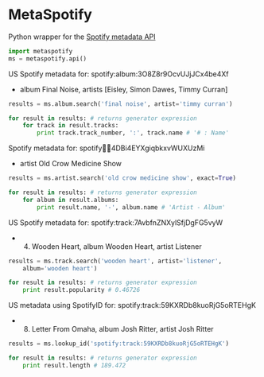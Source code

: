MetaSpotify
===========
Python wrapper for the [Spotify metadata API][meta]

```python
import metaspotify
ms = metaspotify.api()
```

US Spotify metadata for: spotify:album:3O8Z8r9OcvUJjJCx4be4Xf
- album Final Noise, artists [Eisley, Simon Dawes, Timmy Curran]

```python
results = ms.album.search('final noise', artist='timmy curran')

for result in results: # returns generator expression
	for track in result.tracks:
		print track.track_number, ':', track.name # '# : Name'
```

Spotify metadata for: spotify:artist:4DBi4EYXgiqbkxvWUXUzMi
- artist Old Crow Medicine Show

```python
results = ms.artist.search('old crow medicine show', exact=True)

for result in results: # returns generator expression
	for album in result.albums:
		print result.name, '-', album.name # 'Artist - Album'
```

US Spotify metadata for: spotify:track:7AvbfnZNXylSfjDgFG5vyW
- 04. Wooden Heart, album Wooden Heart, artist Listener

```python
results = ms.track.search('wooden heart', artist='listener',
	album='wooden heart')

for result in results: # returns generator expression
	print result.popularity # 0.46726
```

US metadata using SpotifyID for: spotify:track:59KXRDb8kuoRjG5oRTEHgK
- 08. Letter From Omaha, album Josh Ritter, artist Josh Ritter

```python
results = ms.lookup_id('spotify:track:59KXRDb8kuoRjG5oRTEHgK')

for result in results: # returns generator expression
	print result.length # 189.472
```


[meta]: [https://developer.spotify.com/technologies/web-api/]